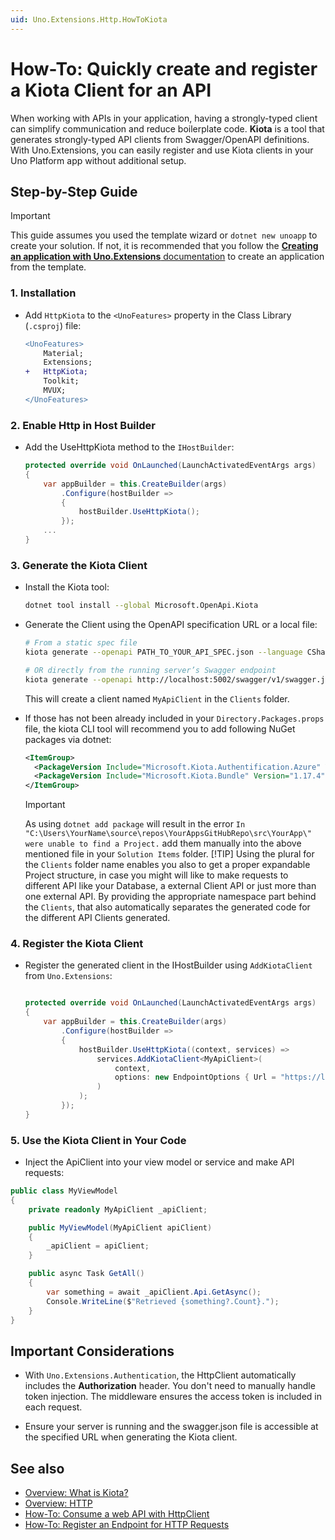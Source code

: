 ```yaml
---
uid: Uno.Extensions.Http.HowToKiota
---
```

# How-To: Quickly create and register a Kiota Client for an API

When working with APIs in your application, having a strongly-typed client can simplify communication and reduce boilerplate code. **Kiota** is a tool that generates strongly-typed API clients from Swagger/OpenAPI definitions. With Uno.Extensions, you can easily register and use Kiota clients in your Uno Platform app without additional setup.

## Step-by-Step Guide

> [!IMPORTANT]
> This guide assumes you used the template wizard or `dotnet new unoapp` to create your solution. If not, it is recommended that you follow the [**Creating an application with Uno.Extensions** documentation](xref:Uno.Extensions.HowToGettingStarted) to create an application from the template.

### 1. Installation

* Add `HttpKiota` to the `<UnoFeatures>` property in the Class Library (`.csproj`) file:

    ```diff
    <UnoFeatures>
        Material;
        Extensions;
    +   HttpKiota;
        Toolkit;
        MVUX;
    </UnoFeatures>
    ```

### 2. Enable Http in Host Builder

* Add the UseHttpKiota method to the `IHostBuilder`:

    ```csharp
    protected override void OnLaunched(LaunchActivatedEventArgs args)
    {
        var appBuilder = this.CreateBuilder(args)
            .Configure(hostBuilder =>
            {
                hostBuilder.UseHttpKiota();
            });
        ...
    }
    ```

### 3. Generate the Kiota Client

* Install the Kiota tool:

    ```bash
    dotnet tool install --global Microsoft.OpenApi.Kiota
    ```

* Generate the Client using the OpenAPI specification URL or a local file:

    ```bash
    # From a static spec file
    kiota generate --openapi PATH_TO_YOUR_API_SPEC.json --language CSharp --class-name MyApiClient --namespace-name MyApp.Clients.MyApi --output ./MyApp/Clients/MyApi

    # OR directly from the running server’s Swagger endpoint
    kiota generate --openapi http://localhost:5002/swagger/v1/swagger.json --language CSharp --class-name MyApiClient --namespace-name MyApp.Clients.MyApi --output ./MyApp/Clients/MyApi
    ```

    This will create a client named `MyApiClient` in the `Clients` folder.

* If those has not been already included in your `Directory.Packages.props` file, the kiota CLI tool will recommend you to add following NuGet packages via dotnet:

  ```xml
  <ItemGroup>
    <PackageVersion Include="Microsoft.Kiota.Authentification.Azure" Version="1.17.4"/>
    <PackageVersion Include="Microsoft.Kiota.Bundle" Version="1.17.4"/>
  </ItemGroup>
  ```

  > [!IMPORTANT]
  > As using `dotnet add package` will result in the error `In "C:\Users\YourName\source\repos\YourAppsGitHubRepo\src\YourApp\" were unable to find a Project.` add them manually into the above mentioned file in your `Solution Items` folder.
  > [!TIP]
  > Using the plural for the `Clients` folder name enables you also to get a proper expandable Project structure, in case you might will like to make requests to different API like your Database, a external Client API or just more than one external API. By providing the appropriate namespace part behind the `Clients`, that also automatically separates the generated code for the different API Clients generated.

### 4. Register the Kiota Client

* Register the generated client in the IHostBuilder using `AddKiotaClient` from `Uno.Extensions`:

    ```csharp

    protected override void OnLaunched(LaunchActivatedEventArgs args)
    {
        var appBuilder = this.CreateBuilder(args)
            .Configure(hostBuilder =>
            {
                hostBuilder.UseHttpKiota((context, services) =>
                    services.AddKiotaClient<MyApiClient>(
                        context,
                        options: new EndpointOptions { Url = "https://localhost:5002" }
                    )
                );
            });
    }
    ```

### 5. Use the Kiota Client in Your Code

* Inject the ApiClient into your view model or service and make API requests:

```csharp
public class MyViewModel
{
    private readonly MyApiClient _apiClient;

    public MyViewModel(MyApiClient apiClient)
    {
        _apiClient = apiClient;
    }

    public async Task GetAll()
    {
        var something = await _apiClient.Api.GetAsync();
        Console.WriteLine($"Retrieved {something?.Count}.");
    }
}

```

## Important Considerations

* With `Uno.Extensions.Authentication`, the HttpClient automatically includes the **Authorization** header. You don't need to manually handle token injection. The middleware ensures the access token is included in each request.

* Ensure your server is running and the swagger.json file is accessible at the specified URL when generating the Kiota client.

## See also

* [Overview: What is Kiota?](https://learn.microsoft.com/en-us/openapi/kiota/)
* [Overview: HTTP](xref:Uno.Extensions.Http.Overview)
* [How-To: Consume a web API with HttpClient](xref:Uno.Development.ConsumeWebApi)
* [How-To: Register an Endpoint for HTTP Requests](xref:Uno.Extensions.Http.HowToHttp)
